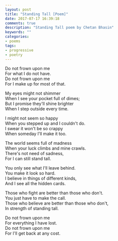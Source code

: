 ```yaml
---
layout: post
title: "Standing Tall [Poem]"
date: 2017-07-17 16:39:18
comments: true
description: "Standing Tall poem by Chetan Bhasin"
keywords: ""
categories:
- poems
tags:
- progressive
- poetry
---
```


Do not frown upon me  
For what I do not have.  
Do not frown upon me  
For I make up for most of that.  

My eyes might not shimmer  
When I see your pocket full of dimes;  
But I promise they'll shine brighter  
When I step outside every time.  

I might not seem so happy  
When you stepped up and I couldn't do.  
I swear it won't be so crappy  
When someday I'll make it too.  

The world seems full of madness  
When your luck climbs and mine crawls.  
There's not need of sadness,  
For I can still stand tall.  

You only see what I'll leave behind.  
You make it look so hard.  
I believe in things of different kinds,  
And I see all the hidden cards.  

Those who fight are better than those who don't.  
You just have to make the call.  
Those who believe are better than those who don't,  
In strength of standing tall.  

Do not frown upon me  
For everything I have lost.  
Do not frown upon me  
For I'll get back at any cost.  